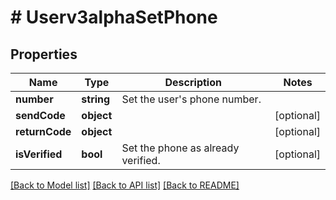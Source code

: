 # # Userv3alphaSetPhone

## Properties

Name | Type | Description | Notes
------------ | ------------- | ------------- | -------------
**number** | **string** | Set the user&#39;s phone number. |
**sendCode** | **object** |  | [optional]
**returnCode** | **object** |  | [optional]
**isVerified** | **bool** | Set the phone as already verified. | [optional]

[[Back to Model list]](../../README.md#models) [[Back to API list]](../../README.md#endpoints) [[Back to README]](../../README.md)
